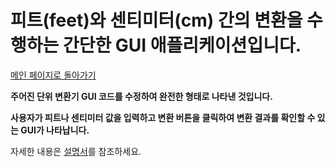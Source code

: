# 피트(feet)와 센티미터(cm) 간의 변환을 수행하는 간단한 GUI 애플리케이션입니다.

[메인 페이지로 돌아가기](https://github.com/jaeyong0311?tab=repositories)

**주어진 단위 변환기 GUI 코드를 수정하여 완전한 형태로 나타낸 것입니다.**

**사용자가 피트나 센티미터 값을 입력하고 변환 버튼을 클릭하여 변환 결과를 확인할 수 있는 GUI가 나타납니다.**

자세한 내용은 [설명서](https://github.com/jaeyong0311/unit-converter/commit/99eabc6ffb0b46d8dd046c88b43d303cf84e7b6d)를 참조하세요.
